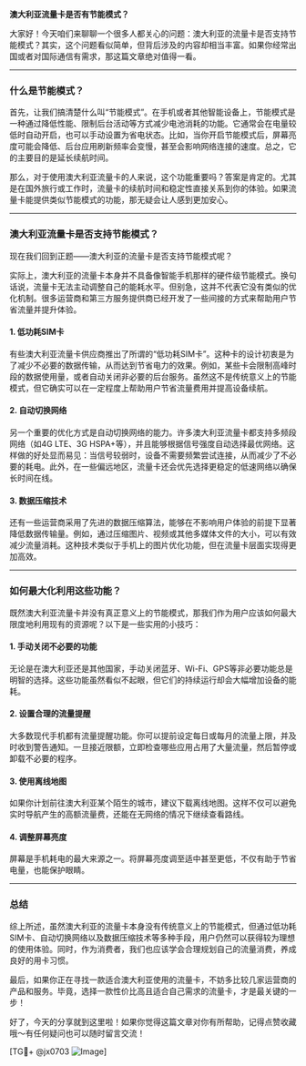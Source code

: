 **澳大利亚流量卡是否有节能模式？**

大家好！今天咱们来聊聊一个很多人都关心的问题：澳大利亚的流量卡是否支持节能模式？其实，这个问题看似简单，但背后涉及的内容却相当丰富。如果你经常出国或者对国际通信有需求，那这篇文章绝对值得一看。

---

### **什么是节能模式？**

首先，让我们搞清楚什么叫“节能模式”。在手机或者其他智能设备上，节能模式是一种通过降低性能、限制后台活动等方式减少电池消耗的功能。它通常会在电量较低时自动开启，也可以手动设置为省电状态。比如，当你开启节能模式后，屏幕亮度可能会降低、后台应用刷新频率会变慢，甚至会影响网络连接的速度。总之，它的主要目的是延长续航时间。

那么，对于使用澳大利亚流量卡的人来说，这个功能重要吗？答案是肯定的。尤其是在国外旅行或工作时，流量卡的续航时间和稳定性直接关系到你的体验。如果流量卡能提供类似节能模式的功能，那无疑会让人感到更加安心。

---

### **澳大利亚流量卡是否支持节能模式？**

现在我们回到正题——澳大利亚的流量卡是否支持节能模式呢？

实际上，澳大利亚的流量卡本身并不具备像智能手机那样的硬件级节能模式。换句话说，流量卡无法主动调整自己的能耗水平。但别急，这并不代表它没有类似的优化机制。很多运营商和第三方服务提供商已经开发了一些间接的方式来帮助用户节省流量并提升体验。

#### **1. 低功耗SIM卡**
有些澳大利亚流量卡供应商推出了所谓的“低功耗SIM卡”。这种卡的设计初衷是为了减少不必要的数据传输，从而达到节省电力的效果。例如，某些卡会限制高峰时段的数据使用量，或者自动关闭非必要的后台服务。虽然这不是传统意义上的节能模式，但它确实可以在一定程度上帮助用户节省流量费用并提高设备续航。

#### **2. 自动切换网络**
另一个重要的优化方式是自动切换网络的能力。许多澳大利亚流量卡都支持多频段网络（如4G LTE、3G HSPA+等），并且能够根据信号强度自动选择最优网络。这样做的好处显而易见：当信号较弱时，设备不需要频繁尝试连接，从而减少了不必要的耗电。此外，在一些偏远地区，流量卡还会优先选择更稳定的低速网络以确保长时间在线。

#### **3. 数据压缩技术**
还有一些运营商采用了先进的数据压缩算法，能够在不影响用户体验的前提下显著降低数据传输量。例如，通过压缩图片、视频或其他多媒体文件的大小，可以有效减少流量消耗。这种技术类似于手机上的图片优化功能，但在流量卡层面实现得更加高效。

---

### **如何最大化利用这些功能？**

既然澳大利亚流量卡并没有真正意义上的节能模式，那我们作为用户应该如何最大限度地利用现有的资源呢？以下是一些实用的小技巧：

#### **1. 手动关闭不必要的功能**
无论是在澳大利亚还是其他国家，手动关闭蓝牙、Wi-Fi、GPS等非必要功能总是明智的选择。这些功能虽然看似不起眼，但它们的持续运行却会大幅增加设备的能耗。

#### **2. 设置合理的流量提醒**
大多数现代手机都有流量提醒功能。你可以提前设定每日或每月的流量上限，并及时收到警告通知。一旦接近限额，立即检查哪些应用占用了大量流量，然后暂停或卸载不必要的程序。

#### **3. 使用离线地图**
如果你计划前往澳大利亚某个陌生的城市，建议下载离线地图。这样不仅可以避免实时导航产生的高额流量费，还能在无网络的情况下继续查看路线。

#### **4. 调整屏幕亮度**
屏幕是手机耗电的最大来源之一。将屏幕亮度调至适中甚至更低，不仅有助于节省电量，也能保护眼睛。

---

### **总结**

综上所述，虽然澳大利亚的流量卡本身没有传统意义上的节能模式，但通过低功耗SIM卡、自动切换网络以及数据压缩技术等多种手段，用户仍然可以获得较为理想的使用体验。同时，作为消费者，我们也应该学会合理规划自己的流量消费，养成良好的用卡习惯。

最后，如果你正在寻找一款适合澳大利亚使用的流量卡，不妨多比较几家运营商的产品和服务。毕竟，选择一款性价比高且适合自己需求的流量卡，才是最关键的一步！

好了，今天的分享就到这里啦！如果你觉得这篇文章对你有所帮助，记得点赞收藏哦～有任何疑问也可以随时留言交流！

[TG💪+ @jx0703 ![Image](https://github.com/user-attachments/assets/dbca1d08-cadb-493c-b0ec-ad6f7a83f270)]